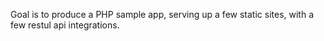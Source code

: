 Goal is to produce a PHP sample app, serving up a few static sites, with a few restul api integrations. 
 
